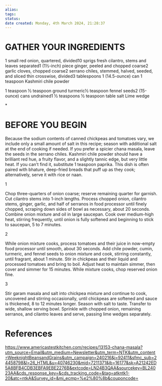 ```yaml
---
alias: 
tags: 
status:
date created: Monday, 4th March 2024, 21:28:37
---
```


# GATHER YOUR INGREDIENTS

1 small red onion, quartered, divided10 sprigs fresh cilantro, stems and leaves separated1 (1½-inch) piece ginger, peeled and chopped coarse2 garlic cloves, chopped coarse2 serrano chiles, stemmed, halved, seeded, and sliced thin crosswise, divided3 tablespoons 1 (14.5-ounce) can 1 teaspoon Kashmiri chile powder

1 teaspoon ½ teaspoon ground turmeric½ teaspoon fennel seeds2 (15-ounce) cans undrained1 ½ teaspoons ½ teaspoon table salt Lime wedge

\*

# BEFORE YOU BEGIN

Because the sodium contents of canned chickpeas and tomatoes vary, we include only a small amount of salt in this recipe; season with additional salt at the end of cooking if needed. If you prefer a spicier chana masala, leave the seeds in the serrano chiles. Kashmiri chile powder should have a brilliant red hue, a fruity flavor, and a slightly tannic edge, but very little heat. If you can’t find it, substitute 1 teaspoon paprika. This dish is often paired with bhature, deep-fried breads that puff up as they cook; alternatively, serve it with rice or naan.

1

Chop three-quarters of onion coarse; reserve remaining quarter for garnish. Cut cilantro stems into 1-inch lengths. Process chopped onion, cilantro stems, ginger, garlic, and half of serranos in food processor until finely chopped, scraping down sides of bowl as necessary, about 20 seconds. Combine onion mixture and oil in large saucepan. Cook over medium-high heat, stirring frequently, until onion is fully softened and beginning to stick to saucepan, 5 to 7 minutes.

2

While onion mixture cooks, process tomatoes and their juice in now-empty food processor until smooth, about 30 seconds. Add chile powder, cumin, turmeric, and fennel seeds to onion mixture and cook, stirring constantly, until fragrant, about 1 minute. Stir in chickpeas and their liquid and processed tomatoes and bring to boil. Adjust heat to maintain simmer, then cover and simmer for 15 minutes. While mixture cooks, chop reserved onion fine.

3

Stir garam masala and salt into chickpea mixture and continue to cook, uncovered and stirring occasionally, until chickpeas are softened and sauce is thickened, 8 to 12 minutes longer. Season with salt to taste. Transfer to wide, shallow serving bowl. Sprinkle with chopped onion, remaining serranos, and cilantro leaves and serve, passing lime wedges separately.

# References

https://www.americastestkitchen.com/recipes/13153-chana-masala?utm_source=Email&utm_medium=Newsletter&utm_term=NTK&utm_content=WeeknightBeansandGrains&utm_campaign=240216&j=92411&sfmc_sub=24458798&l=26_HTML&u=40746230&mid=7211371&jb=16177&sk=A21242ED5A8BFB4CDB3EBFA9EBE2276B&extcode=LN24B3QAA&sourcekey=BL24023AA&cds_response_key=&cds_tracking_code=&tag=atkntk1-20&atc=ntkA&Survey_id=&mi_ecmp=%e2%80%8b&couponcode=